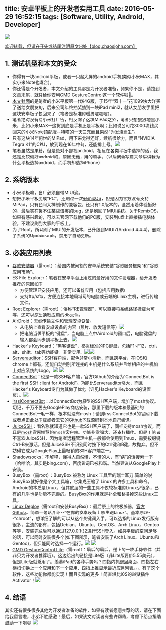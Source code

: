 title: 安卓平板上的开发者实用工具 
date: 2016-05-29 16:52:15
tags: [Software, Utility, Android, Developer]
---
![](https://image.blog.chaosjohn.com/Tools-for-Developers-on-Android-Tablet/my-mipad.jpg)

[欢迎转载，但请在开头或结尾注明原文出处【blog.chaosjohn.com】](https://blog.chaosjohn.com/Tools-for-Developers-on-Android-Tablet.html)

## 1. 测试机型和本文的受众
* 你得有一块android平板，或者一只超大屏的android手机(类似小米MAX，其实小米Note也凑合)。
* 你还得是个开发者，本文介绍的工具都是为开发者准备，如果你不是，请拉到文章末尾，就只给你安利GMD GestureControl这一个软件啦🙈。
* [本文封面](https://image.blog.chaosjohn.com/Tools-for-Developers-on-Android-Tablet/my-mipad.jpg)的是笔者的小米平板第一代64G版，于15年“双十一”花1099块大洋买了送给女朋友的，后来公司年终抽奖抽到一块iPad mini2，就从女朋友手里把这块安卓板子换回来了（笔者是标准的暖男嚯嚯嚯）。
* 笔者绝对没有给小米打广告，相反除了这块MiPad之外，笔者只想狠狠地黑小米，比如小米MAX--这货到底是手机还是平板啊；比如说公司花3000块钱买回来的小米Note顶配版--特喵的一天三充而且果然“为发烧而生”。
* 只有这块14年问世的MiPad，用下来觉得还好，续航很给力，而且“NVIDIA Tegra K1”的CPU，放到现在16年中旬，还能排上号。![](https://image.blog.chaosjohn.com/Tools-for-Developers-on-Android-Tablet/mobile-cpu-score.png)
* 笔者虽然是果粉，但是绝对不鄙视android，相反在各类平板中选择的话，我还是比较偏好android的。原因无他，用的顺手。（以后我会写篇文章讲讲我为什么平板选择android，而手机却选择iPhone）

## 2. 系统版本
* 小米平板嘛，出厂必须自带MIUI滴。
* 想把小米平板变成“PC”，还刷过一次[RemixOS](https://cn.jide.com/remixos)，但是因为官方没有支持MiPad，只有民间大神制作的兼容包，还只有1.0版本的，虽然用着体验挺好的，最后实在架不住某些蛋疼的bug，还是刷回了MIUI系统。关于RemixOS，如果有感兴趣的，可以去官网下载他们的PC版，安装到u盘上直接插电脑体验，不建议刷到大家的平板上。
* 为了Root，所以刷了MIUI的开发版本，已升级到MIUI7(Android 4.4.4)，删除了系统的Updater.apk，禁用了自动更新。

## 3. 必装应用列表
* [谷歌安装器](https://www.gugeanzhuangqi.com)（需root）：给国内被阉割的安卓系统安装“谷歌服务框架”和“谷歌应用市场”。
* ES File Explorer：笔者在安卓平台上用过的最好用的文件管理器，给开发者推荐的原因如下
	- 方便管理已安装应用，还可以备份应用（包括应用数据）
	- 支持ftp/sftp，方便连接本地局域网的电脑或云端的Linux主机，进行传输文件。
* Root Explorer（需root）：俗称“RE管理器”，可以直接将系统路径挂载为可写，还可以原生读取应用的db文件。
* AirDroid：无线传输文件和管理安卓设备。
	- 从电脑上查看安卓设备的内容（照片、收发短信等）![](https://image.blog.chaosjohn.com/Tools-for-Developers-on-Android-Tablet/Airdroid-Web.png)
	- 把电脑当做平板的“键盘”，当电脑上点中Airdroid的窗口后，电脑键盘的输入都会同步到平板上去。![](https://image.blog.chaosjohn.com/Tools-for-Developers-on-Android-Tablet/Airdroid-Keyboard.png)
* Hacker's Keyboard：“黑客键盘”，模拟标准的PC键盘，包括F1~F12，ctrl，alt，shift，tab等功能键。非常实用。![](https://image.blog.chaosjohn.com/Tools-for-Developers-on-Android-Tablet/Hacker's%20Keyboard-A.png)![](https://image.blog.chaosjohn.com/Tools-for-Developers-on-Android-Tablet/Hacker's%20Keyboard-B.png)
* [Serverauditor](https://serverauditor.com)：SSH客户端，配色非常小清新，而且跨平台，在iOS和chrome上都有。还能自动判别所连接的主机是什么系统并且给相应的主机加上对应系统的Logo。![](https://image.blog.chaosjohn.com/Tools-for-Developers-on-Android-Tablet/Serverauditor-home.png) ![](https://image.blog.chaosjohn.com/Tools-for-Developers-on-Android-Tablet/Serverauditor-session.png)
* [ConnectBot](https://github.com/connectbot/connectbot)：也是一款SSH客户端，官方Github的介绍为“ConnectBot is the first SSH client for Android”。功能比Serverauditor强大，而且Hacker's Keyboard专门为其做了优化（详见Hacker's Keyboard的设置页）。![](https://image.blog.chaosjohn.com/Tools-for-Developers-on-Android-Tablet/ConnectBot-GooglePlay.png)
* [IrssiConnectBot](https://dan.drown.org/android/mosh/)：以ConnectBot为原型的SSH客户端，增加了mosh协议。切记，千万不要去GooglePlay商店安装，那里下载的版本和最基础的ConnectBot一毛一样，根本就没有mosh！请到IrssiConnectBot的官网下载或者[点击此处下载](https://dan.drown.org/android/mosh/irssiconnectbot-release.apk)或者去[它的Github](https://github.com/irssiconnectbot/irssiconnectbot)下载源码到本地自己编译。
* [JuiceSSH](https://play.google.com/store/apps/details?id=com.sonelli.juicessh)：看名称就知道它也是一款SSH客户端了，同样支持mosh协议，而且是[mosh官网](https://mosh.mit.edu)推荐的mosh客户端。功能非常强大，还支持插件。但是！笔者不喜欢JuiceSSH，因为笔者远程管理主机一般都会使用到Tmux，需要按缀键Ctrl-B来激活，但是JuiceSSH不识别同时按下的Ctrl键和B键，故抛弃。但不妨碍它成为GooglePlay上最畅销的SSH客户端之一。
* Shadowsocks：不解释，懂得人自然懂，不懂的人，有“病”的话搜索一下（哈哈哈，其实是bing.com），百度该词已被和谐。当然建议从GooglePlay上安装。
* BusyBox（需root）：BusyBox 被称为 Linux 工具里的瑞士军刀.简单的说BusyBox就好像是个大工具箱，它集成压缩了 Linux 的许多工具和命令。Android的本质是Linux，但其底层的一些工具不仅较标准的Linux少很多，已有的几乎也是功能不完善的。BusyBox的作用就是补全和替换掉这些Linux工具。
* [Linux Deploy](https://play.google.com/store/apps/details?id=ru.meefik.linuxdeploy)（需root和安装BusyBox）：最后祭上的终极杀器，[官方Github](https://play.google.com/store/apps/details?id=ru.meefik.linuxdeploy)。简单一句话介绍--“在你的安卓设备上原生跑Linux”。基本原理--“chroot”，想详细了解的可以从这个关键词入手。可以选择的Linux发行版有很多，主流的都有，包括Debian、Ubuntu、CentOS、Arch Linux、Gentoo等等，安装完成后可以通过127.0.0.1:22进行SSH登入。如果平板的空间足够的话，可以同时安装很多个(如下图所示，笔者安装了Arch Linux、Ubuntu和Gentoo)，但只能同时选择一个运行。![](https://image.blog.chaosjohn.com/Tools-for-Developers-on-Android-Tablet/Linux-Deploy.png) ![](https://image.blog.chaosjohn.com/Tools-for-Developers-on-Android-Tablet/Linux-Deploy-Installed.png)
* [GMD GestureControl Lite](https://play.google.com/store/apps/details?id=com.goodmooddroid.gesturecontrol)（需root）：最后的最后，送上的一枚手势软件（并非只为开发者推荐哦）。这边给出的链接是Lite版（非Lite版要价5.55美元），但是Lite版就够用了。羡慕iPad的各种手势吗？四指内抓退回桌面、四指左右横扫切换上一个应用和下一个应用、四指上推显示最近应用列表。。。有了这个软件，这些功能你都能实现！而且实现的更多！简直堪比iOS的越狱插件Activator！![](https://image.blog.chaosjohn.com/Tools-for-Developers-on-Android-Tablet/GMD-GestureControl-Lite.png)

## 4. 结语
其实还有很多很多其他为开发者准备的软件，如果有读者愿意推荐的话，请在下面给我留言啦，小弟不胜感激！最后，如果该文对读者有些许帮助，考虑下给点捐助鼓励一下呗😊
![](https://image.blog.chaosjohn.com/donate-me.png)
